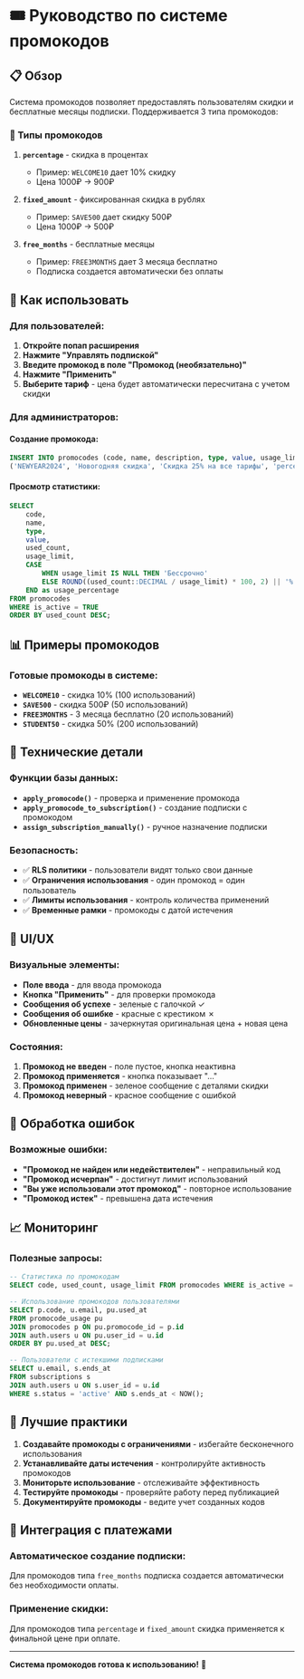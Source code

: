 # 🎟️ Руководство по системе промокодов

## 📋 Обзор

Система промокодов позволяет предоставлять пользователям скидки и бесплатные месяцы подписки. Поддерживается 3 типа промокодов:

### 🎯 Типы промокодов

1. **`percentage`** - скидка в процентах
   - Пример: `WELCOME10` дает 10% скидку
   - Цена 1000₽ → 900₽

2. **`fixed_amount`** - фиксированная скидка в рублях
   - Пример: `SAVE500` дает скидку 500₽
   - Цена 1000₽ → 500₽

3. **`free_months`** - бесплатные месяцы
   - Пример: `FREE3MONTHS` дает 3 месяца бесплатно
   - Подписка создается автоматически без оплаты

## 🚀 Как использовать

### Для пользователей:

1. **Откройте попап расширения**
2. **Нажмите "Управлять подпиской"**
3. **Введите промокод в поле "Промокод (необязательно)"**
4. **Нажмите "Применить"**
5. **Выберите тариф** - цена будет автоматически пересчитана с учетом скидки

### Для администраторов:

#### Создание промокода:
```sql
INSERT INTO promocodes (code, name, description, type, value, usage_limit) VALUES
('NEWYEAR2024', 'Новогодняя скидка', 'Скидка 25% на все тарифы', 'percentage', 25, 100);
```

#### Просмотр статистики:
```sql
SELECT 
    code,
    name,
    type,
    value,
    used_count,
    usage_limit,
    CASE 
        WHEN usage_limit IS NULL THEN 'Бессрочно'
        ELSE ROUND((used_count::DECIMAL / usage_limit) * 100, 2) || '%'
    END as usage_percentage
FROM promocodes 
WHERE is_active = TRUE
ORDER BY used_count DESC;
```

## 📊 Примеры промокодов

### Готовые промокоды в системе:

- **`WELCOME10`** - скидка 10% (100 использований)
- **`SAVE500`** - скидка 500₽ (50 использований)  
- **`FREE3MONTHS`** - 3 месяца бесплатно (20 использований)
- **`STUDENT50`** - скидка 50% (200 использований)

## 🔧 Технические детали

### Функции базы данных:

- **`apply_promocode()`** - проверка и применение промокода
- **`apply_promocode_to_subscription()`** - создание подписки с промокодом
- **`assign_subscription_manually()`** - ручное назначение подписки

### Безопасность:

- ✅ **RLS политики** - пользователи видят только свои данные
- ✅ **Ограничения использования** - один промокод = один пользователь
- ✅ **Лимиты использования** - контроль количества применений
- ✅ **Временные рамки** - промокоды с датой истечения

## 🎨 UI/UX

### Визуальные элементы:

- **Поле ввода** - для ввода промокода
- **Кнопка "Применить"** - для проверки промокода
- **Сообщения об успехе** - зеленые с галочкой ✓
- **Сообщения об ошибке** - красные с крестиком ✗
- **Обновленные цены** - зачеркнутая оригинальная цена + новая цена

### Состояния:

1. **Промокод не введен** - поле пустое, кнопка неактивна
2. **Промокод применяется** - кнопка показывает "..."
3. **Промокод применен** - зеленое сообщение с деталями скидки
4. **Промокод неверный** - красное сообщение с ошибкой

## 🚨 Обработка ошибок

### Возможные ошибки:

- **"Промокод не найден или недействителен"** - неправильный код
- **"Промокод исчерпан"** - достигнут лимит использований
- **"Вы уже использовали этот промокод"** - повторное использование
- **"Промокод истек"** - превышена дата истечения

## 📈 Мониторинг

### Полезные запросы:

```sql
-- Статистика по промокодам
SELECT code, used_count, usage_limit FROM promocodes WHERE is_active = TRUE;

-- Использование промокодов пользователями
SELECT p.code, u.email, pu.used_at 
FROM promocode_usage pu
JOIN promocodes p ON pu.promocode_id = p.id
JOIN auth.users u ON pu.user_id = u.id
ORDER BY pu.used_at DESC;

-- Пользователи с истекшими подписками
SELECT u.email, s.ends_at 
FROM subscriptions s
JOIN auth.users u ON s.user_id = u.id
WHERE s.status = 'active' AND s.ends_at < NOW();
```

## 🎯 Лучшие практики

1. **Создавайте промокоды с ограничениями** - избегайте бесконечного использования
2. **Устанавливайте даты истечения** - контролируйте активность промокодов
3. **Мониторьте использование** - отслеживайте эффективность
4. **Тестируйте промокоды** - проверяйте работу перед публикацией
5. **Документируйте промокоды** - ведите учет созданных кодов

## 🔄 Интеграция с платежами

### Автоматическое создание подписки:

Для промокодов типа `free_months` подписка создается автоматически без необходимости оплаты.

### Применение скидки:

Для промокодов типа `percentage` и `fixed_amount` скидка применяется к финальной цене при оплате.

---

**Система промокодов готова к использованию!** 🎉
